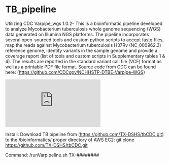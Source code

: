 # TB_pipeline

Utilizing CDC Varpipe_wgs 1.0.2- This is a bioinformatic pipeline developed to analyze Mycobacterium tuberculosis whole genome sequencing (WGS) data generated on Illumina NGS platforms. The pipeline incorporates several open-sourced tools and custom python scripts to accept fastq files, map the reads against Mycobacterium tuberculosis H37Rv (NC_000962.3) reference genome, identify variants in the sample genome and provide a coverage report (list of tools and custom scripts in Supplementary tables 1 & 4). The results are reported in the standard variant call file (VCF) format as well as a printable PDF file format. Source code from CDC can be found here: (https://github.com/CDCgov/NCHHSTP-DTBE-Varpipe-WGS)

![TB_workflow](https://github.com/TX-DSHS/tbCDC/blob/cf3d4f034305ccf411376789165b689bf515fe4a/TB%20Pipeline.pdf)

Install:
Download TB pipeline from (https://github.com/TX-DSHS/tbCDC.git) to the /bioinformatics/ proper directory of AWS EC2: 
    git clone https://github.com/TX-DSHS/tbCDC.git

Command:
/runVarpipeline.sh TX-########


